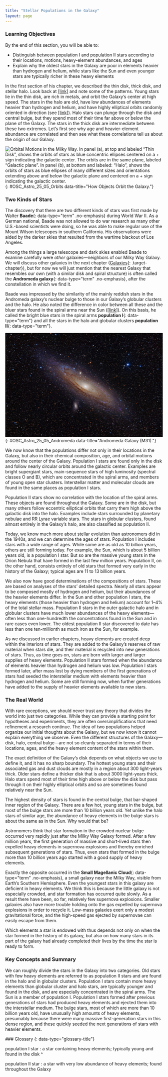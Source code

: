 ```yaml
---
title: "Stellar Populations in the Galaxy"
layout: page
---
```



### Learning Objectives

By the end of this section, you will be able to:

* Distinguish between population I and population II stars according to their locations, motions, heavy-element abundances, and ages
* Explain why the oldest stars in the Galaxy are poor in elements heavier than hydrogen and helium, while stars like the Sun and even younger stars are typically richer in these heavy elements

In the first section of his chapter, we described the thin disk, thick disk, and stellar halo. Look back at [\[link\]](/m59948#fs-id1168044910932) and note some of the patterns. Young stars lie in the thin disk, are rich in metals, and orbit the Galaxy’s center at high speed. The stars in the halo are old, have low abundances of elements heavier than hydrogen and helium, and have highly elliptical orbits randomly oriented in direction (see [\[link\]](#OSC_Astro_25_05_Orbits)). Halo stars can plunge through the disk and central bulge, but they spend most of their time far above or below the plane of the Galaxy. The stars in the thick disk are intermediate between these two extremes. Let’s first see why age and heavier-element abundance are correlated and then see what these correlations tell us about the origin of our Galaxy.

 ![Orbital Motions in the Milky Way. In panel (a), at top and labeled &#x201C;Thin Disk&#x201D;, shows the orbits of stars as blue concentric ellipses centered on a + sign indicating the galactic center. The orbits are in the same plane, labeled &#x201C;Galactic plane&#x201D;. In panel (b), at bottom and labeled: &#x201C;Halo&#x201D;, shows the orbits of stars as blue ellipses of many different sizes and orientations extending above and below the galactic plane and centered on a + sign indicating the galactic center.](../resources/OSC_Astro_25_05_Orbits.jpg "(a) In this image, you see stars in the thin disk of our Galaxy in nearly circular orbits. (b) In this image, you see the motion of stars in the Galaxy&#x2019;s halo in randomly oriented and elliptical orbits."){: #OSC_Astro_25_05_Orbits data-title="How Objects Orbit the Galaxy."}

### Two Kinds of Stars

The discovery that there are two different kinds of stars was first made by Walter **Baade**{: data-type="term" .no-emphasis} during World War II. As a German national, Baade was not allowed to do war research as many other U.S.-based scientists were doing, so he was able to make regular use of the Mount Wilson telescopes in southern California. His observations were aided by the darker skies that resulted from the wartime blackout of Los Angeles.

Among the things a large telescope and dark skies enabled Baade to examine carefully were *other* galaxies—neighbors of our Milky Way Galaxy. We will discuss other galaxies in the next chapter ([Galaxies](/m59956){: .target-chapter}), but for now we will just mention that the nearest Galaxy that resembles our own (with a similar disk and spiral structure) is often called the **Andromeda galaxy**{: data-type="term" .no-emphasis}, after the constellation in which we find it.

Baade was impressed by the similarity of the mainly reddish stars in the Andromeda galaxy’s nuclear bulge to those in our Galaxy’s globular clusters and the halo. He also noted the difference in color between all these and the bluer stars found in the spiral arms near the Sun ([\[link\]](#OSC_Astro_25_05_Andromeda)). On this basis, he called the bright blue stars in the spiral arms **population I**{: data-type="term"} and all the stars in the halo and globular clusters **population II**{: data-type="term"}.

 ![Visible Light Image of the Andromeda Galaxy (M31). The nearest large spiral galaxy to the Milky Way is slightly tilted from edge-on, allowing us to view the blue spiral arms as well as strong dust lanes that block some of the light from the central bulge.](../resources/OSC_Astro_25_05_Andromeda.jpg "This neighboring spiral looks similar to our own Galaxy in that it is a disk galaxy with a central bulge. Note the bulge of older, yellowish stars in the center, the bluer and younger stars in the outer regions, and the dust in the disk that blocks some of the light from the bulge. (credit: Adam Evans)"){: #OSC_Astro_25_05_Andromeda data-title="Andromeda Galaxy (M31)."}

We now know that the populations differ not only in their locations in the Galaxy, but also in their chemical composition, age, and orbital motions around the center of the Galaxy. Population I stars are found only in the disk and follow nearly circular orbits around the galactic center. Examples are bright supergiant stars, main-sequence stars of high luminosity (spectral classes O and B), which are concentrated in the spiral arms, and members of young open star clusters. Interstellar matter and molecular clouds are found in the same places as population I stars.

Population II stars show no correlation with the location of the spiral arms. These objects are found throughout the Galaxy. Some are in the disk, but many others follow eccentric elliptical orbits that carry them high above the galactic disk into the halo. Examples include stars surrounded by planetary nebulae and RR Lyrae variable stars. The stars in globular clusters, found almost entirely in the Galaxy’s halo, are also classified as population II.

Today, we know much more about stellar evolution than astronomers did in the 1940s, and we can determine the ages of stars. Population I includes stars with a wide range of ages. While some are as old as 10 billion years, others are still forming today. For example, the Sun, which is about 5 billion years old, is a population I star. But so are the massive young stars in the Orion Nebula that have formed in the last few million years. Population II, on the other hand, consists entirely of old stars that formed very early in the history of the Galaxy; typical ages are 11 to 13 billion years.

We also now have good determinations of the compositions of stars. These are based on analyses of the stars’ detailed spectra. Nearly all stars appear to be composed mostly of hydrogen and helium, but their abundances of the heavier elements differ. In the Sun and other population I stars, the heavy elements (those heavier than hydrogen and helium) account for 1–4% of the total stellar mass. Population II stars in the outer galactic halo and in globular clusters have much lower abundances of the heavy elements—often less than one-hundredth the concentrations found in the Sun and in rare cases even lower. The oldest population II star discovered to date has less than one ten-millionth as much iron as the Sun, for example.

As we discussed in earlier chapters, heavy elements are created deep within the interiors of stars. They are added to the Galaxy’s reserves of raw material when stars die, and their material is recycled into new generations of stars. Thus, as time goes on, stars are born with larger and larger supplies of heavy elements. Population II stars formed when the abundance of elements heavier than hydrogen and helium was low. Population I stars formed later, after mass lost by dying members of the first generations of stars had seeded the interstellar medium with elements heavier than hydrogen and helium. Some are still forming now, when further generations have added to the supply of heavier elements available to new stars.

### The Real World

With rare exceptions, we should never trust any theory that divides the world into just two categories. While they can provide a starting point for hypotheses and experiments, they are often oversimplifications that need refinement a research continue. The idea of two populations helped organize our initial thoughts about the Galaxy, but we now know it cannot explain everything we observe. Even the different structures of the Galaxy—disk, halo, central bulge—are not so cleanly separated in terms of their locations, ages, and the heavy element content of the stars within them.

The exact definition of the Galaxy’s disk depends on what objects we use to define it, and it has no sharp boundary. The hottest young stars and their associated gas and dust clouds are mostly in a region about 300 light-years thick. Older stars define a thicker disk that is about 3000 light-years thick. Halo stars spend most of their time high above or below the disk but pass through it on their highly elliptical orbits and so are sometimes found relatively near the Sun.

The highest density of stars is found in the central bulge, that bar-shaped inner region of the Galaxy. There are a few hot, young stars in the bulge, but most of the bulge stars are more than 10 billion years old. Yet unlike the halo stars of similar age, the abundance of heavy elements in the bulge stars is about the same as in the Sun. Why would that be?

Astronomers think that star formation in the crowded nuclear bulge occurred very rapidly just after the Milky Way Galaxy formed. After a few million years, the first generation of massive and short-lived stars then expelled heavy elements in supernova explosions and thereby enriched subsequent generations of stars. Thus, even stars that formed in the bulge more than 10 billion years ago started with a good supply of heavy elements.

Exactly the opposite occurred in the **Small Magellanic Cloud**{: data-type="term" .no-emphasis}, a small galaxy near the Milky Way, visible from Earth’s Southern Hemisphere. Even the youngest stars in this galaxy are deficient in heavy elements. We think this is because the little galaxy is not especially crowded, and star formation has occurred quite slowly. As a result there have been, so far, relatively few supernova explosions. Smaller galaxies also have more trouble holding onto the gas expelled by supernova explosions in order to recycle it. Low-mass galaxies exert only a modest gravitational force, and the high-speed gas ejected by supernovae can easily escape from them.

Which elements a star is endowed with thus depends not only on when the star formed in the history of its galaxy, but also on how many stars in its part of the galaxy had already completed their lives by the time the star is ready to form.

### Key Concepts and Summary

We can roughly divide the stars in the Galaxy into two categories. Old stars with few heavy elements are referred to as population II stars and are found in the halo and in globular clusters. Population I stars contain more heavy elements than globular cluster and halo stars, are typically younger and found in the disk, and are especially concentrated in the spiral arms. The Sun is a member of population I. Population I stars formed after previous generations of stars had produced heavy elements and ejected them into the interstellar medium. The bulge stars, most of which are more than 10 billion years old, have unusually high amounts of heavy elements, presumably because there were many massive first-generation stars in this dense region, and these quickly seeded the next generations of stars with heavier elements.

<div data-type="glossary" markdown="1">
### Glossary
{: data-type="glossary-title"}

population I star
: a star containing heavy elements; typically young and found in the disk
^

population II star
: a star with very low abundance of heavy elements; found throughout the Galaxy

</div>

